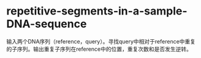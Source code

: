 # repetitive-segments-in-a-sample-DNA-sequence

输入两个DNA序列（reference，query）。寻找query中相对于reference中重复的子序列。输出重复子序列在reference中的位置，重复次数和是否发生逆转。
